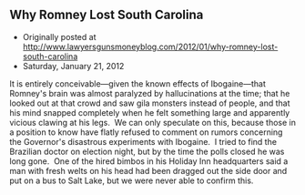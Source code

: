 ## Why Romney Lost South Carolina

 * Originally posted at http://www.lawyersgunsmoneyblog.com/2012/01/why-romney-lost-south-carolina
 * Saturday, January 21, 2012

It is entirely conceivable—given the known effects of Ibogaine—that Romney's brain was almost paralyzed by hallucinations at the time; that he looked out at that crowd and saw gila monsters instead of people, and that his mind snapped completely when he felt something large and apparently vicious clawing at his legs.  We can only speculate on this, because those in a position to know have flatly refused to comment on rumors concerning the Governor's disastrous experiments with Ibogaine.  I tried to find the Brazilian doctor on election night, but by the time the polls closed he was long gone.  One of the hired bimbos in his Holiday Inn headquarters said a man with fresh welts on his head had been dragged out the side door and put on a bus to Salt Lake, but we were never able to confirm this.